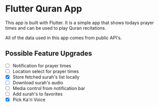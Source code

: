 # Flutter Quran App

This app is built with Flutter. It is a simple app that shows todays prayer times and can be used to play Quran recitations.

All of the data used in this app comes from public API's.

## Possible Feature Upgrades

- [ ] Notification for prayer times
- [ ] Location select for prayer times
- [x] Store fetched surah's list locally
- [ ] Download surah's audio
- [ ] Media control from notification bar
- [ ] Add surah's to favorites
- [x] Pick Ka'ri Voice
